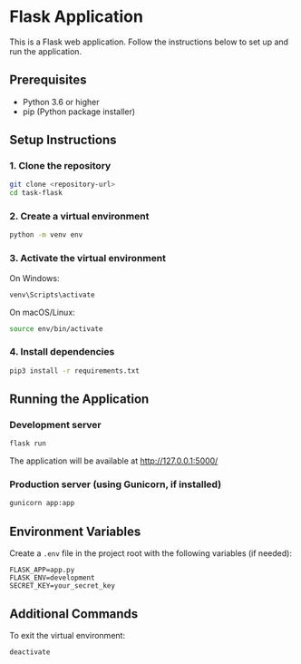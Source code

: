 # Flask Application

This is a Flask web application. Follow the instructions below to set up and run the application.

## Prerequisites

- Python 3.6 or higher
- pip (Python package installer)

## Setup Instructions

### 1. Clone the repository

```bash
git clone <repository-url>
cd task-flask
```

### 2. Create a virtual environment

```bash
python -m venv env
```

### 3. Activate the virtual environment

On Windows:
```bash
venv\Scripts\activate
```

On macOS/Linux:
```bash
source env/bin/activate
```

### 4. Install dependencies

```bash
pip3 install -r requirements.txt
```

## Running the Application

### Development server

```bash
flask run
```

The application will be available at http://127.0.0.1:5000/

### Production server (using Gunicorn, if installed)

```bash
gunicorn app:app
```

## Environment Variables

Create a `.env` file in the project root with the following variables (if needed):

```
FLASK_APP=app.py
FLASK_ENV=development
SECRET_KEY=your_secret_key
```

## Additional Commands

To exit the virtual environment:
```bash
deactivate
```